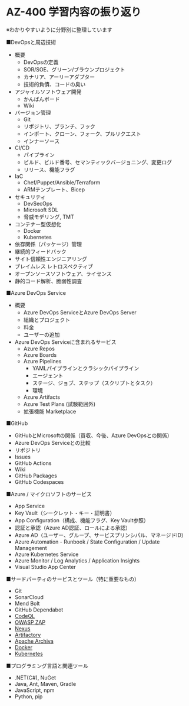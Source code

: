 # AZ-400 学習内容の振り返り

※わかりやすいように分野別に整理しています

■DevOpsと周辺技術

- 概要
  - DevOpsの定義
  - SOR/SOE、グリーン/ブラウンプロジェクト
  - カナリア、アーリーアダプター
  - 技術的負債、コードの臭い
- アジャイルソフトウェア開発
  - かんばんボード
  - Wiki
- バージョン管理
  - Git
  - リポジトリ、ブランチ、フック
  - インポート、クローン、フォーク、プルリクエスト
  - インナーソース
- CI/CD
  - パイプライン
  - ビルド、ビルド番号、セマンティックバージョニング、変更ログ
  - リリース、機能フラグ
- IaC
  - Chef/Puppet/Ansible/Terraform
  - ARMテンプレート、Bicep
- セキュリティ
  - DevSecOps
  - Microsoft SDL
  - 脅威モデリング, TMT
- コンテナー型仮想化
  - Docker
  - Kubernetes
- 依存関係（パッケージ）管理
- 継続的フィードバック
- サイト信頼性エンジニアリング
- ブレイムレス レトロスペクティブ
- オープンソースソフトウェア、ライセンス
- 静的コード解析、脆弱性調査

■Azure DevOps Service

- 概要
  - Azure DevOps ServiceとAzure DevOps Server
  - 組織とプロジェクト
  - 料金
  - ユーザーの追加
- Azure DevOps Serviceに含まれるサービス
  - Azure Repos
  - Azure Boards
  - Azure Pipelines
	- YAMLパイプラインとクラシックパイプライン
	- エージェント
	- ステージ、ジョブ、ステップ（スクリプトとタスク）
	- 環境
  - Azure Artifacts
  - Azure Test Plans (試験範囲外)
  - 拡張機能 Marketplace

■GitHub

- GitHubとMicrosoftの関係（買収、今後、Azure DevOpsとの関係）
- Azure DevOps Serviceとの比較
- リポジトリ
- Issues
- GitHub Actions
- Wiki
- GitHub Packages
- GitHub Codespaces

■Azure / マイクロソフトのサービス

- App Service
- Key Vault（シークレット・キー・証明書）
- App Configuration（構成、機能フラグ、Key Vault参照）
- 認証と承認（Azure AD認証、ロールによる承認）
- Azure AD（ユーザー、グループ、サービスプリンシパル、マネージドID）
- Azure Automation - Runbook / State Configuration / Update Management
- Azure Kubernetes Service
- Azure Monitor / Log Analytics / Application Insights
- Visual Studio App Center

■サードパーティのサービスとツール（特に重要なもの）

- Git
- SonarCloud
- Mend Bolt
- GitHub Dependabot
- [CodeQL](https://docs.github.com/ja/code-security/code-scanning/automatically-scanning-your-code-for-vulnerabilities-and-errors/about-code-scanning-with-codeql)
- [OWASP ZAP](https://www.zaproxy.org/)
- [Nexus](https://www.sonatype.com/products/sonatype-nexus-repository)
- [Artifactory](https://jfrog.com/ja/artifactory/)
- [Apache Archiva](https://archiva.apache.org/)
- [Docker](https://www.docker.com/)
- [Kubernetes](https://kubernetes.io/ja/)

■プログラミング言語と関連ツール

- .NET(C#), NuGet
- Java, Ant, Maven, Gradle
- JavaScript, npm
- Python, pip
